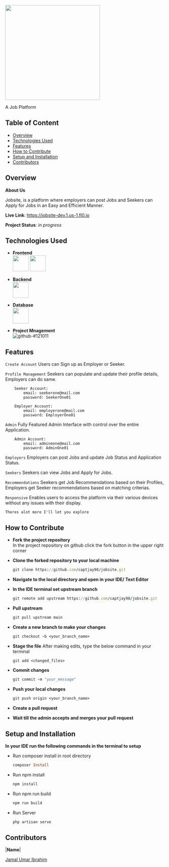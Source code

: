 <p align="left">
    <img height= "300px" src="https://i.imgur.com/ZvHWrFn.png">
<p/>

 A Job Platform

## Table of Content
* [Overview](#overview)
* [Technologies Used](#technologies-used)
* [Features](#features)
* [How to Contribute](#how-to-contribute)
* [Setup and Installation](#setup-and-installation)
* [Contributors](#contributors)

## Overview
__About Us__

Jobsite, is a platform where employers can post Jobs and Seekers can Apply for Jobs in an Easy and Efficient Manner.

__Live Link__: https://jobsite-dev.1.us-1.fl0.io

__Project Status__: _in progress_

## Technologies Used
  - __Frontend__ <br/>
    <img height=50 src="https://cdn.jsdelivr.net/gh/devicons/devicon/icons/vuejs/vuejs-original.svg"/>
    <img height=50 src="https://cdn.jsdelivr.net/gh/devicons/devicon/icons/tailwindcss/tailwindcss-plain.svg"/>

  - __Backend__ <br/>
    <img height=50 src="https://cdn.jsdelivr.net/gh/devicons/devicon/icons/laravel/laravel-plain.svg"/>

  - __Database__ <br/>
    <img height=50 src="https://cdn.jsdelivr.net/gh/devicons/devicon/icons/postgresql/postgresql-plain.svg" />
  
  - __Project Mnagement__ <br/>
    ![github-#121011](https://user-images.githubusercontent.com/72948572/183911700-45ab5ec7-8f95-41ce-8d0e-616ddca2827f.svg)

## Features
  `Create Account` Users can Sign up as Employer or Seeker.

  `Profile Management`   Seekers can populate and update their profile details, Employers can do same.
  
        Seeker Account:
            email: seekerone@mail.com
            password: SeekerOne01
  
        Employer Account:
            email: employerone@mail.com
            password: EmployerOne01

  
  `Admin` Fully Featured Admin Interface with control over the entire Application.
  
        Admin Account:
            email: admineone@mail.com
            password: AdminOne01

  
  `Employers` Employers can post Jobs and update Job Status and Application Status.

  
  `Seekers` Seekers can view Jobs and Apply for Jobs.

  
  `Recommendations` Seekers get Job Recommendations based on their Profiles, Employers get Seeker recommendations based on matching criterias.

  
  `Responsive` Enables users to access the platform via their various devices without any issues with their display.

  
  `Theres alot more I'll let you explore`
  
## How to Contribute 
- __Fork the project repository__<br/>
In the project repository on github click the fork button in the upper right corner

- __Clone the forked repository to your local machine__

    ```ruby
    git clone https://github.com/captjay98/jobsite.git
    ```
- __Navigate to the local directory and open in your IDE/ Text Editor__

- __In the IDE terminal set upstream branch__

    ```ruby
    git remote add upstream https://github.com/captjay98/jobsite.git
    ```
- __Pull upstream__

    ```ruby
    git pull upstream main
    ```
    
- __Create a new branch to make your changes__

    ```ruby
    git checkout -b <your_branch_name>
    ```
    
- __Stage the file__
After making edits, type the below command in your terminal

    ```ruby
    git add <changed_files>
    ```
- __Commit changes__

    ```ruby
    git commit -m "your_message"
    ```
- __Push your local changes__

    ```ruby
    git push origin <your_branch_name>
    ```
    
- __Create a pull request__

- __Wait till the admin accepts and merges your pull request__

## Setup and Installation 
  __In your IDE run the following commands in the terminal to setup__

- Run composer install in root directory

    ``` ruby
    composer Install
    ``` 
- Run npm install

    ``` ruby
    npm install
    ``` 
- Run npm run build
    ``` ruby
    npm run build
    ```
- Run Server

    ``` ruby
    php artisan serve
    ```

## Contributors

|__Name__|

[Jamal Umar Ibrahim](https://github.com/captjay98)
